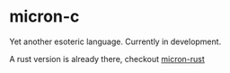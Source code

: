 # micron-c

Yet another esoteric language. Currently in development.

A rust version is already there, checkout [micron-rust](https://github.com/loyston500/micron-rust)
